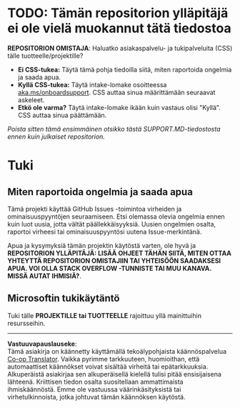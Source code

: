 <!--
CO_OP_TRANSLATOR_METADATA:
{
  "original_hash": "b7244261ee19497082edf33bcce64717",
  "translation_date": "2025-09-03T19:58:48+00:00",
  "source_file": "SUPPORT.md",
  "language_code": "fi"
}
-->
# TODO: Tämän repositorion ylläpitäjä ei ole vielä muokannut tätä tiedostoa

**REPOSITORION OMISTAJA**: Haluatko asiakaspalvelu- ja tukipalveluita (CSS) tälle tuotteelle/projektille?

- **Ei CSS-tukea:** Täytä tämä pohja tiedoilla siitä, miten raportoida ongelmia ja saada apua.
- **Kyllä CSS-tukea:** Täytä intake-lomake osoitteessa [aka.ms/onboardsupport](https://aka.ms/onboardsupport). CSS auttaa sinua määrittämään seuraavat askeleet.
- **Etkö ole varma?** Täytä intake-lomake ikään kuin vastaus olisi "Kyllä". CSS auttaa sinua päättämään.

*Poista sitten tämä ensimmäinen otsikko tästä SUPPORT.MD-tiedostosta ennen kuin julkaiset repositorion.*

# Tuki

## Miten raportoida ongelmia ja saada apua  

Tämä projekti käyttää GitHub Issues -toimintoa virheiden ja ominaisuuspyyntöjen seuraamiseen. Etsi olemassa olevia 
ongelmia ennen kuin luot uusia, jotta vältät päällekkäisyyksiä. Uusien ongelmien osalta, raportoi virheesi tai 
ominaisuuspyyntösi uutena Issue-merkintänä.

Apua ja kysymyksiä tämän projektin käytöstä varten, ole hyvä ja **REPOSITORION YLLÄPITÄJÄ: LISÄÄ OHJEET TÄHÄN 
SIITÄ, MITEN OTTAA YHTEYTTÄ REPOSITORION OMISTAJIIN TAI YHTEISÖÖN SAADAKSESI APUA. VOI OLLA STACK OVERFLOW -TUNNISTE TAI MUU 
KANAVA. MISSÄ AUTAT IHMISIÄ?**.

## Microsoftin tukikäytäntö  

Tuki tälle **PROJEKTILLE tai TUOTTEELLE** rajoittuu yllä mainittuihin resursseihin.

---

**Vastuuvapauslauseke**:  
Tämä asiakirja on käännetty käyttämällä tekoälypohjaista käännöspalvelua [Co-op Translator](https://github.com/Azure/co-op-translator). Vaikka pyrimme tarkkuuteen, huomioithan, että automaattiset käännökset voivat sisältää virheitä tai epätarkkuuksia. Alkuperäistä asiakirjaa sen alkuperäisellä kielellä tulisi pitää ensisijaisena lähteenä. Kriittisen tiedon osalta suositellaan ammattimaista ihmiskäännöstä. Emme ole vastuussa väärinkäsityksistä tai virhetulkinnoista, jotka johtuvat tämän käännöksen käytöstä.